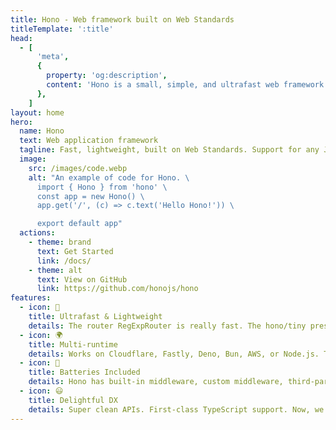 ```yaml
---
title: Hono - Web framework built on Web Standards
titleTemplate: ':title'
head:
  - [
      'meta',
      {
        property: 'og:description',
        content: 'Hono is a small, simple, and ultrafast web framework built on Web Standards. It works on Cloudflare Workers, Fastly Compute, Deno, Bun, Vercel, Netlify, AWS Lambda, Lambda@Edge, and Node.js. Fast, but not only fast.',
      },
    ]
layout: home
hero:
  name: Hono
  text: Web application framework
  tagline: Fast, lightweight, built on Web Standards. Support for any JavaScript runtime.
  image:
    src: /images/code.webp
    alt: "An example of code for Hono. \
      import { Hono } from 'hono' \
      const app = new Hono() \
      app.get('/', (c) => c.text('Hello Hono!')) \

      export default app"
  actions:
    - theme: brand
      text: Get Started
      link: /docs/
    - theme: alt
      text: View on GitHub
      link: https://github.com/honojs/hono
features:
  - icon: 🚀
    title: Ultrafast & Lightweight
    details: The router RegExpRouter is really fast. The hono/tiny preset is under 14kB. Using only Web Standard APIs.
  - icon: 🌍
    title: Multi-runtime
    details: Works on Cloudflare, Fastly, Deno, Bun, AWS, or Node.js. The same code runs on all platforms.
  - icon: 🔋
    title: Batteries Included
    details: Hono has built-in middleware, custom middleware, third-party middleware, and helpers. Batteries included.
  - icon: 😃
    title: Delightful DX
    details: Super clean APIs. First-class TypeScript support. Now, we've got "Types".
---
```


<HomeFeatures />
